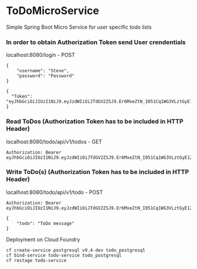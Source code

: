 # ToDoMicroService
Simple Spring Boot Micro Service for user specific todo lists

### In order to obtain Authorization Token send User crendentials

localhost:8080/login - POST
```
{
	"username": "Steve",
	"password": "Password"
}
```

```
{
  "Token": "eyJhbGciOiJIUzI1NiJ9.eyJzdWIiOiJTdGV2ZSJ9.Er6MxeZtN_I051Cq1WG3VLztGyE12f6rVRUcgMdfvVQ"
}
```

### Read ToDos (Authorization Token has to be included in HTTP Header)

localhost:8080/todo/api/v1/todos - GET

```
Authorization: Bearer eyJhbGciOiJIUzI1NiJ9.eyJzdWIiOiJTdGV2ZSJ9.Er6MxeZtN_I051Cq1WG3VLztGyE12f6rVRUcgMdfvVQ

```

### Write ToDo(s) (Authorization Token has to be included in HTTP Header)

localhost:8080/todo/api/v1/todo - POST

```
Authorization: Bearer eyJhbGciOiJIUzI1NiJ9.eyJzdWIiOiJTdGV2ZSJ9.Er6MxeZtN_I051Cq1WG3VLztGyE12f6rVRUcgMdfvVQ

```
```
{
	"todo": "ToDo message"
}
```

Deployment on Cloud Foundry

```
cf create-service postgresql v9.4-dev todo_postgresql
cf bind-service todo-service todo_postgresql
cf restage todo-service
```
